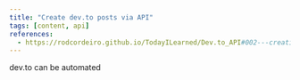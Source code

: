 ```yaml
---
title: "Create dev.to posts via API"
tags: [content, api]
references:
  - https://rodcordeiro.github.io/TodayILearned/Dev.to_API#002---creating-a-post-with-the-api
---
```


dev.to can be automated
